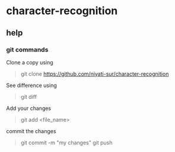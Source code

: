 # character-recognition

## help 
### git commands
Clone a copy using 
> git clone https://github.com/niyati-sur/character-recognition

See difference using 
> git diff

Add your changes 
> git add <file_name>

commit the changes
> git commit -m "my changes"
> git push
